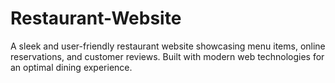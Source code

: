 # Restaurant-Website
A sleek and user-friendly restaurant website showcasing menu items, online reservations, and customer reviews. Built with modern web technologies for an optimal dining experience.
